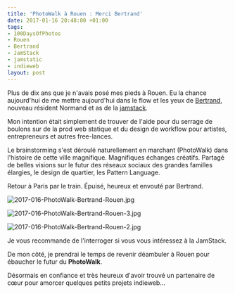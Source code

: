 ```yaml
---
title: 'PhotoWalk à Rouen : Merci Bertrand'
date: 2017-01-16 20:48:00 +01:00
tags:
- 100DaysOfPhotos
- Rouen
- Bertrand
- JamStack
- jamstatic
- indieweb
layout: post
---
```


Plus de dix ans que je n'avais posé mes pieds à Rouen. Eu la chance aujourd'hui de me mettre aujourd'hui dans le flow et les yeux de [Bertrand](https://bertrandkeller.info/), nouveau résident Normand et as de la [jamstack](http://jamstack.org). 

Mon intention était simplement de trouver de l'aide pour du serrage de boulons sur de la prod web statique et du design de workflow pour artistes, entrepreneurs et autres free-lances. 

Le brainstorming s'est déroulé naturellement en marchant (PhotoWalk) dans l'histoire de cette ville magnifique. Magnifiques échanges créatifs. Partagé de belles visions sur le futur des  réseaux sociaux des grandes familles élargies, le design de quartier, les Pattern Language.

Retour à Paris par le train. Épuisé, heureux et envouté par Bertrand. 

![2017-016-PhotoWalk-Bertrand-Rouen.jpg](/uploads/2017-016-PhotoWalk-Bertrand-Rouen.jpg)

![2017-016-PhotoWalk-Bertrand-Rouen-3.jpg](/uploads/2017-016-PhotoWalk-Bertrand-Rouen-3.jpg)

![2017-016-PhotoWalk-Bertrand-Rouen-2.jpg](/uploads/2017-016-PhotoWalk-Bertrand-Rouen-2.jpg)

Je vous recommande de l'interroger si vous vous intéressez à la JamStack. 

De mon côté, je prendrai le temps de revenir déambuler à Rouen pour ébaucher le futur du **PhotoWalk**.

Désormais en confiance et très heureux d'avoir trouvé un partenaire de cœur pour amorcer quelques petits projets indieweb...